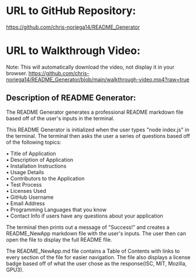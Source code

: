 # URL to GitHub Repository:
https://github.com/chris-noriega14/README_Generator

# URL to Walkthrough Video:
Note: This will automatically download the video, not display it in your browser.
https://github.com/chris-noriega14/README_Generator/blob/main/walkthrough-video.mp4?raw=true

## Description of README Generator:

The README Generator generates a professional README markdown file based off of the user's inputs in the terminal. 

This README Generator is initialized when the user types "node index.js" in the terminal. The terminal then asks the user a series of questions based off of the following topics:

•	Title of Application
<br>
•	Description of Application
<br>
•	Installation Instructions
<br>
•	Usage Details
<br>
•	Contributors to the Application
<br>
•	Test Process
<br>
•	Licenses Used
<br>
•	GitHub Username
<br>
•	Email Address
<br>
•	Programming Languages that you know
<br>
•	Contact Info if users have any questions about your application
<br>

The terminal then prints out a message of "Success!" and creates a README_NewApp markdown file with the user's inputs. The user then can open the file to display the full README file.

The README_NewApp.md file contains a Table of Contents with links to every section of the file for easier navigation. The file also displays a license badge based off of what the user chose as the response(ISC, MIT, Mozilla, GPU3).